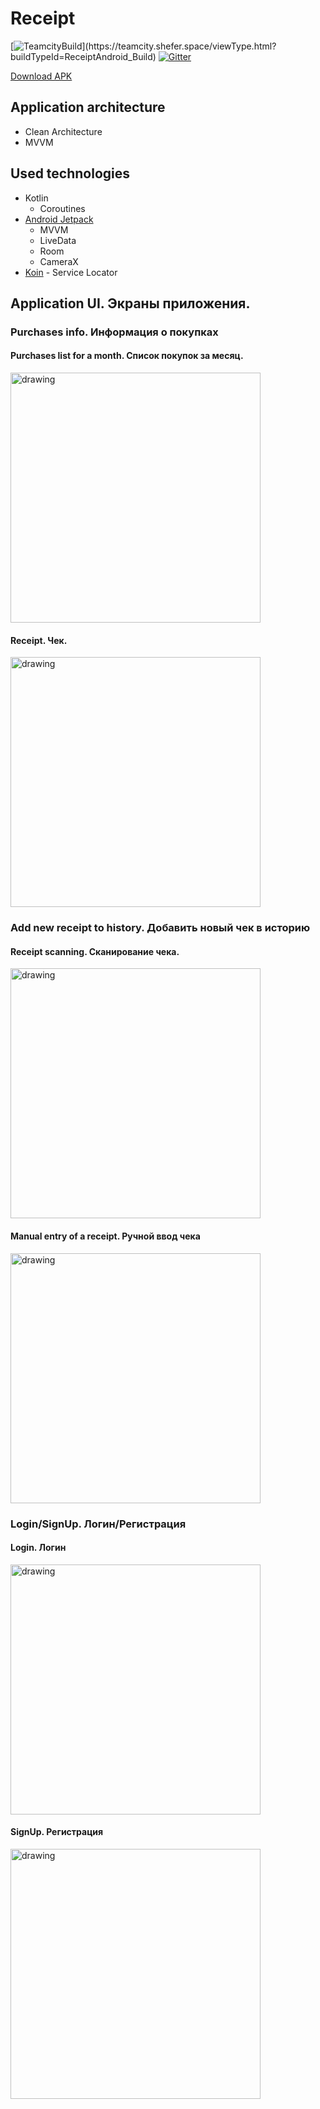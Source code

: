 # Receipt

[![TeamcityBuild](https://teamcity.shefer.space/app/rest/builds/strob:(buildType:(project:(id:ReceiptAndroid)))/statusIcon.svg)](https://teamcity.shefer.space/viewType.html?buildTypeId=ReceiptAndroid_Build)
[![Gitter](https://badges.gitter.im/receipt-project/receipt-android.svg)](https://gitter.im/receipt-project/receipt-android?utm_source=badge&utm_medium=badge&utm_campaign=pr-badge)

[Download APK](https://receipt.shefer.space/android/distributions/app-debug.apk)

## Application architecture
- Clean Architecture
- MVVM
## Used technologies
- Kotlin
  - Coroutines
- [Android Jetpack](https://developer.android.com/jetpack)
  - MVVM
  - LiveData
  - Room
  - CameraX
- [Koin](https://insert-koin.io/) - Service Locator

## Application UI. Экраны приложения.

### Purchases info. Информация о покупках
#### Purchases list for a month. Список покупок за месяц.
<img src="https://psv4.userapi.com/c856320/u58821353/docs/d6/d0f97cefe870/photo_2020-07-26_15-28-30.jpg?extra=opiL64FpocC_qndXrgNNPAC_MPyz2CBFdlKQZNqhe0pk1H3OtBEVQder-QRMH5gB71N0WJ9buzfXVz81e9DcsBLBWeMaQdmHyt1A2aOJwlvCE2-NbgAtdsdGF0wLT1xHlH2iL4PzigqSoN-qPONL" alt="drawing" width="400"/>

#### Receipt. Чек.
<img src="https://psv4.userapi.com/c856320/u58821353/docs/d14/dee332688e7f/photo_2020-07-26_15-28-29_2.jpg?extra=lkTsbit8Ii0oks-rmwijtn7R95Vo4D28TJoLN1Ggnwki5NMShBQi37q4FWtcYu0_kvWm_Yp8lBMTgSdCSQgYqGnL51iAeVvxqhFVrm4J5qwlPs9XeEBWtijLkuQGGa1IK9YLjS_WMdVXfzdJ2dVF" alt="drawing" width="400"/>

### Add new receipt to history. Добавить новый чек в историю
#### Receipt scanning. Сканирование чека.
<img src="https://psv4.userapi.com/c856320/u58821353/docs/d16/28938548aba2/photo_2020-07-26_17-20-25.jpg?extra=jyQMplcoIY4G7uG-76WrMeu5jDPLMgrVSn2cJtBxVjDqDYt1SEfZJa1U9Rs__wsJ5T5r2yPJMoSwBstKYlBrT35XUXVPFyJpjchTdrbrn7z-aUKJqbbRar2FJoJUlAcjFQvvp0xOqaZVeDk68w6V" alt="drawing" width="400"/>

#### Manual entry of a receipt. Ручной ввод чека
<img src="https://psv4.userapi.com/c856320/u58821353/docs/d10/5b1058d84ffc/photo_2020-07-26_17-24-21.jpg?extra=dwjaQZa4M6FxvmRri-lvAKK6b95BeweI2aMWh41DbePZPrwN6RcRPITQCWKkNEgL3xmCAuIaKHogPi0aB1c12zus0h39-7yDwFhyv3qVKZ9Y4l6SIT1q_IeVGHYkvgmIC49qLnRm8BqEtShzeeLA" alt="drawing" width="400"/>

### Login/SignUp. Логин/Регистрация
#### Login. Логин
<img src="https://psv4.userapi.com/c856320/u58821353/docs/d18/142af6821ea6/photo_2020-07-26_15-28-38.jpg?extra=91gWPYnUfV1fFPSonN9k2RjGt1fFQtToUwN-K9wRoECSlzC7ryt8Q9XuywEY3GfLH_rkz-pZrs8XgMkcnXLiszrzmFkSjlra9kA5PSuRMt-1A_zy3k99Xoyd-hD71bUuh2Hrcrkg1E6ZTrUSyoeW" alt="drawing" width="400"/>

#### SignUp. Регистрация
<img src="https://psv4.userapi.com/c856320/u58821353/docs/d16/6ecbe7de0db7/photo_2020-07-26_15-28-29.jpg?extra=egg7jUD-1i3Tu7qGw_ZImgVNkCY3nIOJlb7kyAUyQ8-CPM99TcP_H5LcR4yrVJDCsMfzywBHO2mYN3tqW4EAGbd6pkWBTQRM7wqByUZ2wuMUPidixp4IFDwhVgFVXO7CWGX6w-nDnRL6rYI0XULa" alt="drawing" width="400"/>
